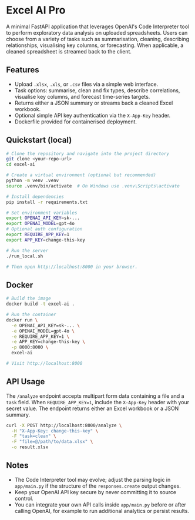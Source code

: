 # Excel AI Pro

A minimal FastAPI application that leverages OpenAI's Code Interpreter tool to
perform exploratory data analysis on uploaded spreadsheets. Users can choose
from a variety of tasks such as summarisation, cleaning, describing
relationships, visualising key columns, or forecasting. When applicable, a
cleaned spreadsheet is streamed back to the client.

## Features

- Upload `.xlsx`, `.xls`, or `.csv` files via a simple web interface.
- Task options: summarise, clean and fix types, describe correlations,
  visualise key columns, and forecast time-series targets.
- Returns either a JSON summary or streams back a cleaned Excel workbook.
- Optional simple API key authentication via the `X-App-Key` header.
- Dockerfile provided for containerised deployment.

## Quickstart (local)

```bash
# Clone the repository and navigate into the project directory
git clone <your-repo-url>
cd excel-ai

# Create a virtual environment (optional but recommended)
python -m venv .venv
source .venv/bin/activate  # On Windows use .venv\Scripts\activate

# Install dependencies
pip install -r requirements.txt

# Set environment variables
export OPENAI_API_KEY=sk-...
export OPENAI_MODEL=gpt-4o
# Optional auth configuration
export REQUIRE_APP_KEY=1
export APP_KEY=change-this-key

# Run the server
./run_local.sh

# Then open http://localhost:8000 in your browser.
```

## Docker

```bash
# Build the image
docker build -t excel-ai .

# Run the container
docker run \
  -e OPENAI_API_KEY=sk-... \
  -e OPENAI_MODEL=gpt-4o \
  -e REQUIRE_APP_KEY=1 \
  -e APP_KEY=change-this-key \
  -p 8000:8000 \
  excel-ai

# Visit http://localhost:8000
```

## API Usage

The `/analyze` endpoint accepts multipart form data containing a file and a
`task` field. When `REQUIRE_APP_KEY=1`, include the `X-App-Key` header with
your secret value. The endpoint returns either an Excel workbook or a JSON
summary.

```bash
curl -X POST http://localhost:8000/analyze \
  -H "X-App-Key: change-this-key" \
  -F "task=clean" \
  -F "file=@/path/to/data.xlsx" \
  -o result.xlsx
```

## Notes

- The Code Interpreter tool may evolve; adjust the parsing logic in
  `app/main.py` if the structure of the `responses.create` output changes.
- Keep your OpenAI API key secure by never committing it to source control.
- You can integrate your own API calls inside `app/main.py` before or after
  calling OpenAI, for example to run additional analytics or persist results.
